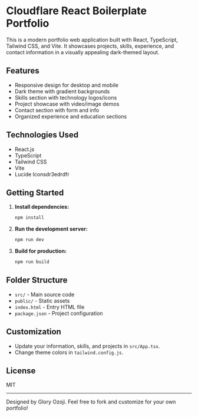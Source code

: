 # Cloudflare React Boilerplate Portfolio

This is a modern portfolio web application built with React, TypeScript, Tailwind CSS, and Vite. It showcases projects, skills, experience, and contact information in a visually appealing dark-themed layout.

## Features
- Responsive design for desktop and mobile
- Dark theme with gradient backgrounds
- Skills section with technology logos/icons
- Project showcase with video/image demos
- Contact section with form and info
- Organized experience and education sections

## Technologies Used
- React.js
- TypeScript
- Tailwind CSS
- Vite
- Lucide Iconsdr3edrdfr

## Getting Started
1. **Install dependencies:**
   ```bash
   npm install
   ```
2. **Run the development server:**
   ```bash
   npm run dev
   ```
3. **Build for production:**
   ```bash
   npm run build
   ```

## Folder Structure
- `src/` - Main source code
- `public/` - Static assets
- `index.html` - Entry HTML file
- `package.json` - Project configuration

## Customization
- Update your information, skills, and projects in `src/App.tsx`.
- Change theme colors in `tailwind.config.js`.

## License
MIT

---
Designed by Glory Ozoji. Feel free to fork and customize for your own portfolio!
